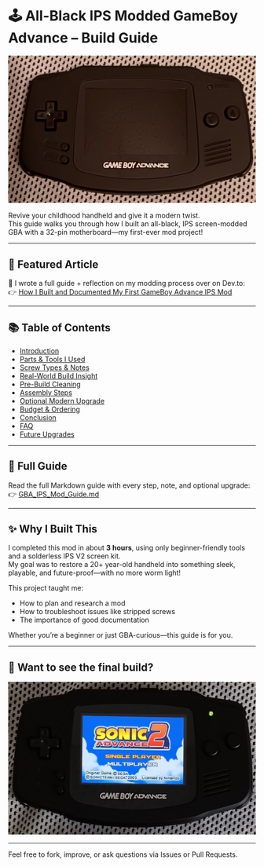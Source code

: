# 🕹️ All-Black IPS Modded GameBoy Advance – Build Guide

![Modded GBA](./Blackout_GBA_Completed_Build.jpg) <!-- Make sure to upload your image with this name or update the path -->

Revive your childhood handheld and give it a modern twist.  
This guide walks you through how I built an all-black, IPS screen-modded GBA with a 32-pin motherboard—my first-ever mod project!

---

## 📣 Featured Article

📝 I wrote a full guide + reflection on my modding process over on Dev.to:  
👉 [How I Built and Documented My First GameBoy Advance IPS Mod](https://dev.to/caesarwattshall/how-i-built-and-documented-my-first-game-boy-advance-ips-mod-18i1)

---

## 📚 Table of Contents

- [Introduction](#introduction)
- [Parts & Tools I Used](#parts--tools-i-used)
- [Screw Types & Notes](#screw-types--notes)
- [Real-World Build Insight](#real-world-build-insight-what-i-learned)
- [Pre-Build Cleaning](#pre-build-cleaning-a-must-do)
- [Assembly Steps](#assembly-steps)
- [Optional Modern Upgrade](#optional-modern-upgrade)
- [Budget & Ordering](#my-budget--ordering-experience)
- [Conclusion](#conclusion)
- [FAQ](#faq-common-questions--troubleshooting)
- [Future Upgrades](#future-upgrades-take-it-further)

---

## 📖 Full Guide

Read the full Markdown guide with every step, note, and optional upgrade:
👉 [GBA_IPS_Mod_Guide.md](./GBA_IPS_Mod_Guide.md)

---

## ✨ Why I Built This

I completed this mod in about **3 hours**, using only beginner-friendly tools and a solderless IPS V2 screen kit.  
My goal was to restore a 20+ year-old handheld into something sleek, playable, and future-proof—with no more worm light!

This project taught me:
- How to plan and research a mod
- How to troubleshoot issues like stripped screws
- The importance of good documentation

Whether you’re a beginner or just GBA-curious—this guide is for you.

---

## 📸 Want to see the final build?

![Modded GBA](./Blackout_GBA_turned-on.jpg)

---

Feel free to fork, improve, or ask questions via Issues or Pull Requests.
